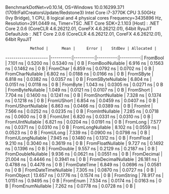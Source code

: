 
BenchmarkDotNet=v0.10.14, OS=Windows 10.0.16299.371 (1709/FallCreatorsUpdate/Redstone3)
Intel Core i7-3770K CPU 3.50GHz (Ivy Bridge), 1 CPU, 8 logical and 4 physical cores
Frequency=3435896 Hz, Resolution=291.0449 ns, Timer=TSC
.NET Core SDK=2.1.103
  [Host]     : .NET Core 2.0.6 (CoreCLR 4.6.26212.01, CoreFX 4.6.26212.01), 64bit RyuJIT
  DefaultJob : .NET Core 2.0.6 (CoreCLR 4.6.26212.01, CoreFX 4.6.26212.01), 64bit RyuJIT


               Method |      Mean |     Error |    StdDev | Allocated |
--------------------- |----------:|----------:|----------:|----------:|
             FromBool |  7.101 ns | 0.5200 ns | 0.5340 ns |       0 B |
     FromBoolNullable |  6.916 ns | 0.1563 ns | 0.1462 ns |       0 B |
             FromChar |  6.859 ns | 0.0792 ns | 0.0702 ns |       0 B |
     FromCharNullable |  6.802 ns | 0.0188 ns | 0.0166 ns |       0 B |
            FromSByte |  6.818 ns | 0.0382 ns | 0.0357 ns |       0 B |
    FromSByteNullable |  6.804 ns | 0.0151 ns | 0.0118 ns |       0 B |
             FromByte |  1.043 ns | 0.0305 ns | 0.0271 ns |       0 B |
     FromByteNullable |  1.049 ns | 0.0121 ns | 0.0107 ns |       0 B |
            FromShort |  7.704 ns | 0.1400 ns | 0.1241 ns |       0 B |
    FromShortNullable |  7.328 ns | 0.1374 ns | 0.1218 ns |       0 B |
           FromUShort |  6.854 ns | 0.0459 ns | 0.0407 ns |       0 B |
   FromUShortNullable |  6.863 ns | 0.0466 ns | 0.0389 ns |       0 B |
              FromInt |  7.566 ns | 0.0252 ns | 0.0235 ns |       0 B |
      FromIntNullable |  7.285 ns | 0.0718 ns | 0.0600 ns |       0 B |
             FromUInt |  6.820 ns | 0.0331 ns | 0.0310 ns |       0 B |
     FromUIntNullable |  6.821 ns | 0.0204 ns | 0.0191 ns |       0 B |
             FromLong |  7.577 ns | 0.0371 ns | 0.0310 ns |       0 B |
     FromLongNullable |  8.102 ns | 0.0559 ns | 0.0523 ns |       0 B |
            FromULong |  7.339 ns | 0.0900 ns | 0.0798 ns |       0 B |
    FromULongNullable |  7.945 ns | 0.1480 ns | 0.1312 ns |       0 B |
            FromFloat |  9.210 ns | 0.3040 ns | 0.3619 ns |       0 B |
    FromFloatNullable |  9.727 ns | 0.1492 ns | 0.1396 ns |       0 B |
           FromDouble |  9.557 ns | 0.2129 ns | 0.2187 ns |       0 B |
   FromDoubleNullable |  9.936 ns | 0.0621 ns | 0.0551 ns |       0 B |
          FromDecimal | 21.004 ns | 0.4446 ns | 0.3941 ns |       0 B |
  FromDecimalNullable | 26.181 ns | 0.4788 ns | 0.4478 ns |       0 B |
         FromDateTime |  6.849 ns | 0.0696 ns | 0.0581 ns |       0 B |
 FromDateTimeNullable |  7.305 ns | 0.0870 ns | 0.0727 ns |       0 B |
           FromObject | 13.657 ns | 0.1776 ns | 0.1574 ns |       0 B |
           FromString | 78.917 ns | 1.0151 ns | 0.9495 ns |       0 B |
             FromEnum |  7.534 ns | 0.0174 ns | 0.0163 ns |       0 B |
     FromEnumNullable |  7.262 ns | 0.0778 ns | 0.0728 ns |       0 B |
